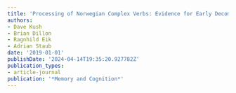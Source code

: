 ```yaml
---
title: 'Processing of Norwegian Complex Verbs: Evidence for Early Decomposition'
authors:
- Dave Kush
- Brian Dillon
- Ragnhild Eik
- Adrian Staub
date: '2019-01-01'
publishDate: '2024-04-14T19:35:20.927782Z'
publication_types:
- article-journal
publication: '*Memory and Cognition*'
---
```

